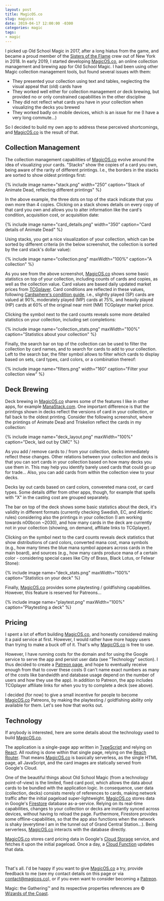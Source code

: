```yaml
---
layout: post
title: MagicOS.co
slug: magicos
date: 2019-04-17 12:00:00 -0300
categories: magic
tags:
- magic
---
```


I picked up Old School Magic in 2017, after a long hiatus from the game, and became a proud member of the <a href="https://www.sistersoftheflame.com/" target="_blank">Sisters of the Flame</a> crew out of New York in 2018. In early 2019, I started developing <a href="https://www.magicos.co/" target="_blank">MagicOS.co</a>, an online collection management and brewing app for Old School Magic. I had been using other Magic collection management tools, but found several issues with them:

* They presented your collection using text and tables, neglecting the visual appeal that (old) cards have
* They worked well either for collection management _or_ deck brewing, but provided no or only constrained capabilities in the other discipline
* They did not reflect what cards you have in your collection when visualizing the decks you brewed
* They worked badly on mobile devices, which is an issue for me (I have a very long commute...)

So I decided to build my own app to address these perceived shortcomings, and <a href="https://www.magicos.co/" target="_blank">MagicOS.co</a> is the result of that.


## Collection Management
The collection management capabilities of <a href="https://www.magicos.co/" target="_blank">MagicOS.co</a> evolve around the idea of visualizing your cards. "Stacks" show the copies of a card you own, being aware of the rarity of different printings. I.e., the borders in the stacks are sorted to show oldest printings first:

  {% include image name="stack.png" width="250" caption="Stack of Animate Dead, reflecting different printings" %}

In the above example, the three dots on top of the stack indicate that you own more than 4 copies. Clicking on a stack shows details on every copy of that card you own and allows you to alter information like the card's condition, acquisition cost, or acquisition date:

  {% include image name="card_details.png" width="350" caption="Card details of Animate Dead" %}

Using stacks, you get a nice visualization of your collection, which can be sorted by different criteria (in the below screenshot, the collection is sorted by the card stack's dollar value):

  {% include image name="collection.png" maxWidth="100%" caption="A collection" %}

As you see from the above screenshot, <a href="https://www.magicos.co/" target="_blank">MagicOS.co</a> shows some basic statistics on top of your collection, including counts of cards and copies, as well as the collection value. Card values are based daily updated market prices from <a href="http://tcgplayer.com" target="_blank">TCGplayer</a>. Card conditions are reflected in these values, following <a href="https://www.cardsphere.com/condition-guide" target="_blank">Cardsphere's condition guide</a>, i.e., slightly played (SP) cards are valued at 90%, moderately played (MP) cards at 75%, and heavily played (HP) cards at 60% of the original near mint (NM) TCGplayer market price.

Clicking the symbol next to the card counts reveals some more detailed statistics on your collection, including set completions:

  {% include image name="collection_stats.png" maxWidth="100%" caption="Statistics about your collection" %}

Finally, the search bar on top of the collection can be used to filter the collection by card names, and to search for cards to add to your collection. Left to the search bar, the filter symbol allows to filter which cards to display based on sets, card types, card colors, or a combination thereof:

  {% include image name="filters.png" width="160" caption="Filter your collection view" %}


## Deck Brewing
Deck brewing in <a href="https://www.magicos.co/" target="_blank">MagicOS.co</a> shares some of the features I like in other apps, for example <a href="https://manastack.com/" target="_blank">ManaStack.com</a>. One important difference is that the printings shown in decks reflect the versions of card in your collection, or fall back to the oldest printing. Consider the following screenshot, where the printings of Animate Dead and Triskelion reflect the cards in my collection:

  {% include image name="deck_layout.png" maxWidth="100%" caption="Deck, laid out by CMC" %}

As you add / remove cards to / from your collection, decks immediately reflect these changes. Other relations between your collection and decks is that you can sort cards in your collection based on how many decks you use them in. This may help you identify barely used cards that could go up for trade... Also, you can add cards from within the collection view to your decks.

Decks lay out cards based on card colors, convereted mana cost, or card types. Some details differ from other apps, though, for example that spells with "X" in the casting cost are grouped separately.

The bar on top of the deck shows some basic statistics about the deck, it's validity in different formats (currently checking Swedish, EC, and Atlantic rules) considering also the printings in your collection (I am working towards n00bcon ~2030), and how many cards in the deck are currently not in your collection (showing, on demand, affiliate links to TCGplayer).

Clicking on the symbol next to the card counts reveals deck statistics that show distributions of card colors, converted mana cost, mana symbols (e.g., how many times the blue mana symbol appears across cards in the main board), and sources (e.g., how many cards produce mana of a certain color - considering special cases like City of Brass, Black Lotus, or Felwar Stone):

  {% include image name="deck_stats.png" maxWidth="100%" caption="Statistics on your deck" %}

Finally, <a href="https://www.magicos.co/" target="_blank">MagicOS.co</a> provides some playtesting / goldfishing capabilities. However, this feature is reserved for Patreons...

  {% include image name="playtest.png" maxWidth="100%" caption="Playtesting a deck" %}


## Pricing
I spent a lot of effort building <a href="https://www.magicos.co/" target="_blank">MagicOS.co</a>, and honestly considered making it a paid service at first. However, I would rather have more happy users than trying to make a buck off of it. That's why <a href="https://www.magicos.co/" target="_blank">MagicOS.co</a> is free to use.

However, I have running costs for the domain and for using the Google service to serve the app and persist user data (see "Technology" section). I thus decided to create a <a href="https://www.patreon.com/MagicOS" target="_blank">Patreon page</a>, and hope to eventually receive enough from that to cover these costs (I can't name exact numbers as many of the costs like bandwidth and database usage depend on the number of users and how they use the app). In addition to Patreon, the app includes TCGplayer affiliate links for when you try to complete a deck (see above).

I decided (for now) to give a small incentive for people to become <a href="https://www.magicos.co/" target="_blank">MagicOS.co</a> Patreons, by making the playtesting / goldfishing ability only available for them. Let's see how that works out.


## Technology
If anybody is interested, here are some details about the technology used to build <a href="https://www.magicos.co/" target="_blank">MagicOS.co</a>.

The application is a single-page app written in <a href="https://www.typescriptlang.org/" target="_blank">TypeScript</a> and relying on <a href="https://reactjs.org/" target="_blank">React</a>. All routing is done within that single page, relying on the <a href="https://reach.tech/router" target="_blank">Reach Router</a>. That means <a href="https://www.magicos.co/" target="_blank">MagicOS.co</a> is basically serverless, as the single HTML page, all JavaScript, and the card images are statically served from Google's Cloud.

One of the beautiful things about Old School Magic (from a technology point-of-view) is the limited, fixed card pool, which allows the data about cards to be bundled with the application logic. In consequence, user data (collection, decks) consists merely of references to cards, making network traffic after the initial pageload super-lightweight. <a href="https://www.magicos.co/" target="_blank">MagicOS.co</a> stores data in Google's <a href="https://firebase.google.com/products/firestore/" target="_blank">Firestore</a> database as-a-service. Relying on its real-time capabilities, changes to your collection or decks are instantly synced across devices, without having to reload the page. Furthermore, Firestore provides some offline-capabilities, so that the app also functions when the network is shaky (everytime I am in the tunnel out of Grand Central Station...). Being serverless, <a href="https://www.magicos.co/" target="_blank">MagicOS.co</a> interacts with the database directly.

<a href="https://www.magicos.co/" target="_blank">MagicOS.co</a> stores card pricing data in Google's <a href="https://cloud.google.com/storage/" target="_blank">Cloud Storage</a> service, and fetches it upon the initial pageload. Once a day, a <a href="https://cloud.google.com/functions/" target="_blank">Cloud Function</a> updates that data.

<br/>

That's all. I'd be happy if you want to give <a href="https://www.magicos.co/" target="_blank">MagicOS.co</a> a try, provide feedback to me (see my contact details on this page or via <a href="mailto:contact@magicos.co">contact@magicos.co</a>), or if you even want to consider becoming a <a href="https://www.patreon.com/MagicOS" target="_blank">Patreon</a>.

<p class="grey">
Magic: the Gathering&trade; and its respective properties references are &copy; <a href="https://company.wizards.com/" target="_blank">Wizards of the Coast</a>.</p>